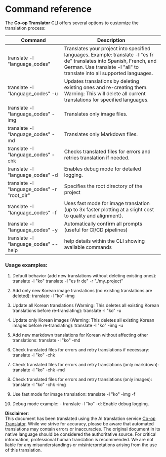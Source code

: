 <!--
CO_OP_TRANSLATOR_METADATA:
{
  "original_hash": "b38d8f042530a4bc872def7cb2c141cd",
  "translation_date": "2025-05-06T17:40:20+00:00",
  "source_file": "getting_started/command-reference.md",
  "language_code": "en"
}
-->
# Command reference
The **Co-op Translator** CLI offers several options to customize the translation process:

Command                                       | Description
----------------------------------------------|-------------------------------------------------------------------------------------------------------------------------------------------------------------------------------------------------------
translate -l "language_codes"                 | Translates your project into specified languages. Example: translate -l "es fr de" translates into Spanish, French, and German. Use translate -l "all" to translate into all supported languages.
translate -l "language_codes" -u              | Updates translations by deleting existing ones and re-creating them. Warning: This will delete all current translations for specified languages.
translate -l "language_codes" -img            | Translates only image files.
translate -l "language_codes" -md             | Translates only Markdown files.
translate -l "language_codes" -chk            | Checks translated files for errors and retries translation if needed.
translate -l "language_codes" -d              | Enables debug mode for detailed logging.
translate -l "language_codes" -r "root_dir"   | Specifies the root directory of the project
translate -l "language_codes" -f              | Uses fast mode for image translation (up to 3x faster plotting at a slight cost to quality and alignment).
translate -l "language_codes" -y              | Automatically confirm all prompts (useful for CI/CD pipelines)
translate -l "language_codes" --help          | help details within the CLI showing available commands

### Usage examples:

  1. Default behavior (add new translations without deleting existing ones):   translate -l "ko"    translate -l "es fr de" -r "./my_project"

  2. Add only new Korean image translations (no existing translations are deleted):    translate -l "ko" -img

  3. Update all Korean translations (Warning: This deletes all existing Korean translations before re-translating):    translate -l "ko" -u

  4. Update only Korean images (Warning: This deletes all existing Korean images before re-translating):    translate -l "ko" -img -u

  5. Add new markdown translations for Korean without affecting other translations:    translate -l "ko" -md

  6. Check translated files for errors and retry translations if necessary: translate -l "ko" -chk

  7. Check translated files for errors and retry translations (only markdown): translate -l "ko" -chk -md

  8. Check translated files for errors and retry translations (only images): translate -l "ko" -chk -img

  9. Use fast mode for image translation:    translate -l "ko" -img -f

  10. Debug mode example: - translate -l "ko" -d: Enable debug logging.

**Disclaimer**:  
This document has been translated using the AI translation service [Co-op Translator](https://github.com/Azure/co-op-translator). While we strive for accuracy, please be aware that automated translations may contain errors or inaccuracies. The original document in its native language should be considered the authoritative source. For critical information, professional human translation is recommended. We are not liable for any misunderstandings or misinterpretations arising from the use of this translation.